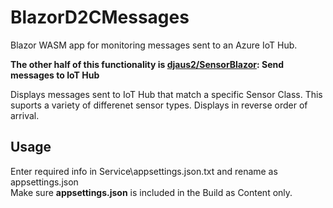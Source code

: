 # BlazorD2CMessages

Blazor WASM app for monitoring messages sent to an Azure IoT Hub.

**The other half of this functionality is [djaus2/SensorBlazor](https://github.com/djaus2/SensorBlazor): Send messages to IoT Hub**

Displays messages sent to IoT Hub that match a specific Sensor Class.
This suports a variety of differenet sensor types.
Displays in reverse order of arrival.

## Usage
Enter required info in Service\appsettings.json.txt and rename as appsettings.json  
Make sure **appsettings.json** is included in the Build as Content only.

